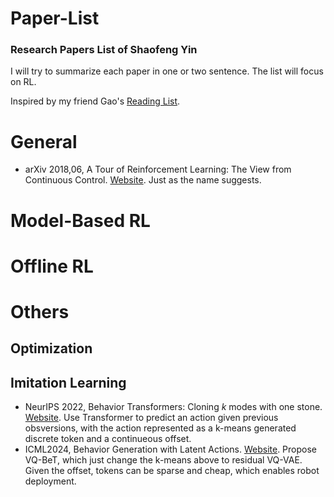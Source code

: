 # Paper-List

### Research Papers List of Shaofeng Yin

I will try to summarize each paper in one or two sentence. The list will focus on RL.

Inspired by my friend Gao's  [Reading List](https://github.com/Winston-Gu/Paper-List).

# General
- arXiv 2018,06, A Tour of Reinforcement Learning: The View from Continuous Control. [Website](https://arxiv.org/abs/1806.09460). Just as the name suggests.

# Model-Based RL

# Offline RL

# Others

## Optimization

## Imitation Learning
- NeurIPS 2022, Behavior Transformers: Cloning $k$ modes with one stone. [Website](https://arxiv.org/pdf/2206.11251). Use Transformer to predict an action given previous obsversions, with the action represented as a k-means generated discrete token and a continueous offset.
- ICML2024, Behavior Generation with Latent Actions. [Website](https://arxiv.org/abs/2403.03181). Propose VQ-BeT, which just change the k-means above to residual VQ-VAE. Given the offset, tokens can be sparse and cheap, which enables robot deployment.
